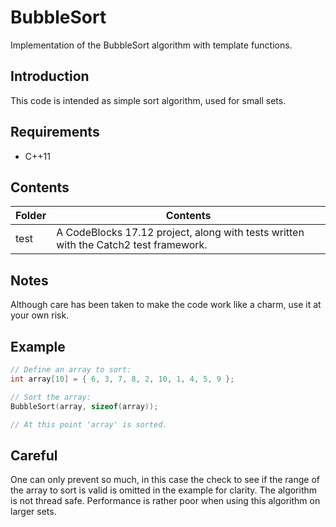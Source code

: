


# BubbleSort
Implementation of the BubbleSort algorithm with template functions.

## Introduction
This code is intended as simple sort algorithm, used for small sets.

## Requirements

 - C++11

## Contents

| Folder | Contents |
| ------ | -------- |
| test | A CodeBlocks 17.12 project, along with tests written with the Catch2 test framework. |

## Notes
Although care has been taken to make the code work like a charm, use it at your own risk.

## Example
```cpp
// Define an array to sort:
int array[10] = { 6, 3, 7, 8, 2, 10, 1, 4, 5, 9 };

// Sort the array:
BubbleSort(array, sizeof(array));

// At this point 'array' is sorted.
```

## Careful
One can only prevent so much, in this case the check to see if the range of the array to sort is valid is omitted in the example for clarity. The algorithm is not thread safe. Performance is rather poor when using this algorithm on larger sets.
